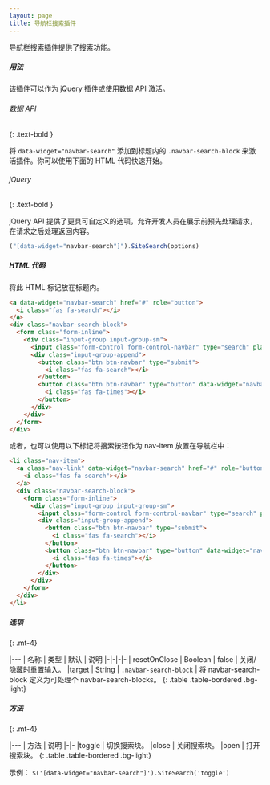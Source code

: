 ```yaml
---
layout: page
title: 导航栏搜索插件
---
```


导航栏搜索插件提供了搜索功能。 

##### 用法

该插件可以作为 jQuery 插件或使用数据 API 激活。 

###### 数据 API
{: .text-bold }

将 `data-widget="navbar-search"` 添加到标题内的 `.navbar-search-block` 来激活插件。你可以使用下面的 HTML 代码快速开始。

###### jQuery
{: .text-bold }

jQuery API 提供了更具可自定义的选项，允许开发人员在展示前预先处理请求，在请求之后处理返回内容。 

```js
("[data-widget="navbar-search"]").SiteSearch(options)
```

##### HTML 代码
将此 HTML 标记放在标题内。
```html
<a data-widget="navbar-search" href="#" role="button">
  <i class="fas fa-search"></i>
</a>
<div class="navbar-search-block">
  <form class="form-inline">
    <div class="input-group input-group-sm">
      <input class="form-control form-control-navbar" type="search" placeholder="搜索" aria-label="Search">
      <div class="input-group-append">
        <button class="btn btn-navbar" type="submit">
          <i class="fas fa-search"></i>
        </button>
        <button class="btn btn-navbar" type="button" data-widget="navbar-search">
          <i class="fas fa-times"></i>
        </button>
      </div>
    </div>
  </form>
</div>
```

或者，也可以使用以下标记将搜索按钮作为 nav-item 放置在导航栏中：
```html
<li class="nav-item">
  <a class="nav-link" data-widget="navbar-search" href="#" role="button">
    <i class="fas fa-search"></i>
  </a>
  <div class="navbar-search-block">
    <form class="form-inline">
      <div class="input-group input-group-sm">
        <input class="form-control form-control-navbar" type="search" placeholder="搜索" aria-label="Search">
        <div class="input-group-append">
          <button class="btn btn-navbar" type="submit">
            <i class="fas fa-search"></i>
          </button>
          <button class="btn btn-navbar" type="button" data-widget="navbar-search">
            <i class="fas fa-times"></i>
          </button>
        </div>
      </div>
    </form>
  </div>
</li>
```

##### 选项
{: .mt-4}

|---
| 名称 | 类型 | 默认 | 说明
|-|-|-|-
| resetOnClose | Boolean | false | 关闭/隐藏时重置输入。
|target | String | `.navbar-search-block` | 将 navbar-search-block 定义为可处理个 navbar-search-blocks。
{: .table .table-bordered .bg-light}


##### 方法
{: .mt-4}

|---
| 方法 | 说明
|-|-
|toggle | 切换搜索块。
|close | 关闭搜索块。
|open | 打开搜索块。
{: .table .table-bordered .bg-light}

示例： `$('[data-widget="navbar-search"]').SiteSearch('toggle')`
